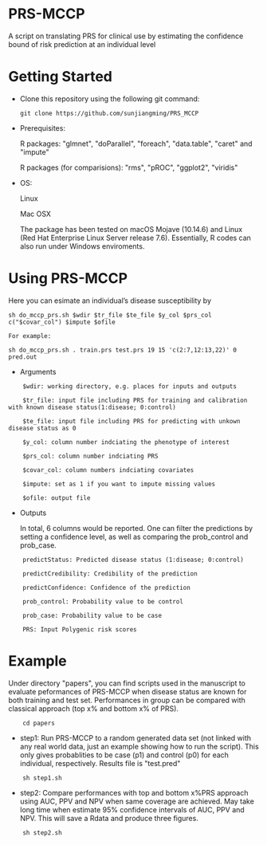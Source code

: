 # PRS-MCCP
A script on translating PRS for clinical use by estimating the confidence bound of risk prediction at an individual level

# Getting Started
- Clone this repository using the following git command:

  `git clone https://github.com/sunjiangming/PRS_MCCP`

- Prerequisites:

    R packages: "glmnet", "doParallel", "foreach", "data.table", "caret" and "impute"
    
    R packages (for comparisions): "rms", "pROC", "ggplot2", "viridis"
- OS:

    Linux
    
    Mac OSX
    
    The package has been tested on macOS Mojave (10.14.6) and Linux (Red Hat Enterprise Linux Server release 7.6). Essentially, R codes can also run under Windows enviroments.

# Using PRS-MCCP

Here you can esimate an individual’s disease susceptibility by

    sh do_mccp_prs.sh $wdir $tr_file $te_file $y_col $prs_col c("$covar_col") $impute $ofile

    For example:

    sh do_mccp_prs.sh . train.prs test.prs 19 15 'c(2:7,12:13,22)' 0 pred.out


-  Arguments
```
    $wdir: working directory, e.g. places for inputs and outputs
    
    $tr_file: input file including PRS for training and calibration with known disease status(1:disease; 0:control)
    
    $te_file: input file including PRS for predicting with unkown disease status as 0
    
    $y_col: column number indciating the phenotype of interest
    
    $prs_col: column number indciating PRS
    
    $covar_col: column numbers indciating covariates
    
    $impute: set as 1 if you want to impute missing values
    
    $ofile: output file
```


-  Outputs

    In total, 6 columns would be reported. One can filter the predictions by setting a confidence level, as well as comparing the prob_control and prob_case.
```
    predictStatus: Predicted disease status (1:disease; 0:control)
    
    predictCredibility: Credibility of the prediction
    
    predictConfidence: Confidence of the prediction
    
    prob_control: Probability value to be control
    
    prob_case: Probability value to be case
    
    PRS: Input Polygenic risk scores
```
    
# Example

  Under directory "papers", you can find scripts used in the manuscript to evaluate peformances of PRS-MCCP when disease status are known for both training and test set. Performances in group can be compared with classical approach (top x% and bottom x% of PRS).
 
 ``` 
     cd papers 
 ``` 
 
-  step1: Run PRS-MCCP to a random generated data set (not linked with any real world data, just an example showing how to run the script). This only gives probablities to be case (p1) and control (p0) for each individual, respectively. Results file is "test.pred"
```
    sh step1.sh
```
-  step2: Compare performances with top and bottom x%PRS approach using AUC, PPV and NPV when same coverage are achieved. May take long time when estimate 95% confidence intervals of AUC, PPV and NPV. This will save a Rdata and produce three figures.
```
    sh step2.sh
```
